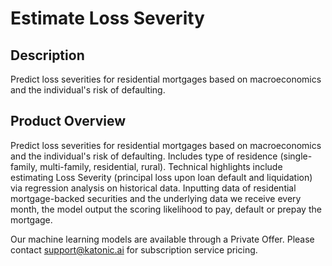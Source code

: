 #  Estimate Loss Severity

## Description
Predict loss severities for residential mortgages based on macroeconomics and the individual's risk of defaulting.

## Product Overview
 Predict loss severities for residential mortgages based on macroeconomics and the individual's risk of defaulting. Includes type of residence (single-family, multi-family, residential, rural). Technical highlights include estimating Loss Severity (principal loss upon loan default and liquidation) via regression analysis on historical data. Inputting data of residential mortgage-backed securities and the underlying data we receive every month, the model output the scoring likelihood to pay, default or prepay the mortgage.

Our machine learning models are available through a Private Offer. Please contact support@katonic.ai for subscription service pricing.

